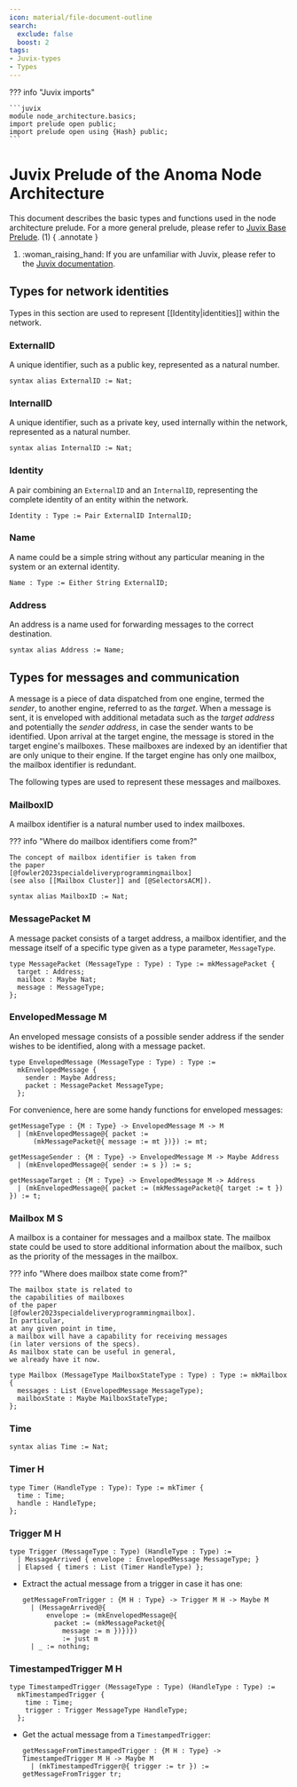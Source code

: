 ```yaml
---
icon: material/file-document-outline
search:
  exclude: false
  boost: 2
tags:
- Juvix-types
- Types
---
```


??? info "Juvix imports"

    ```juvix
    module node_architecture.basics;
    import prelude open public;
    import prelude open using {Hash} public;
    ```

# Juvix Prelude of the Anoma Node Architecture

This document describes the basic types and functions used in the node
architecture prelude. For a more general prelude, please refer to
[Juvix Base Prelude](./../prelude.juvix.md). (1)
{ .annotate }

1. :woman_raising_hand: If you are unfamiliar with Juvix,
please refer to the [Juvix documentation](https://docs.juvix.org/latest/tutorials/learn.html).

## Types for network identities

<!-- This section needs to be reworked. --><!--ᚦ: in which ways?-->

Types in this section are used to represent [[Identity|identities]] within the network.

### ExternalID

A unique identifier, such as a public key, represented as a natural number.

```juvix
syntax alias ExternalID := Nat;
```

### InternalID

A unique identifier, such as a private key, used internally within the network,
represented as a natural number.

```juvix
syntax alias InternalID := Nat;
```

### Identity

A pair combining an `ExternalID` and an `InternalID`, representing the complete
identity of an entity within the network.

```juvix
Identity : Type := Pair ExternalID InternalID;
```

### Name

A name could be a simple string without any particular meaning in the system or
an external identity.

```juvix
Name : Type := Either String ExternalID;
```

### Address

An address is a name used for forwarding messages to the correct destination.

```juvix
syntax alias Address := Name;
```

## Types for messages and communication

A message is a piece of data dispatched from one engine, termed the _sender_, to
another engine, referred to as the _target_. When a message is sent, it is
enveloped with additional metadata such as the _target address_ and potentially
the _sender address_, in case the sender wants to be identified. Upon arrival at
the target engine, the message is stored in the target engine's mailboxes. These
mailboxes are indexed by an identifier that are only unique to their engine. If
the target engine has only one mailbox, the mailbox identifier is redundant.

The following types are used to represent these messages and mailboxes.

### MailboxID

A mailbox identifier is a natural number used to index mailboxes.

??? info "Where do mailbox identifiers come from?"

    The concept of mailbox identifier is taken from
    the paper
    [@fowler2023specialdeliveryprogrammingmailbox]
    (see also [[Mailbox Cluster]] and [@SelectorsACM]).

```juvix
syntax alias MailboxID := Nat;
```

### MessagePacket M

A message packet consists of a target address, a mailbox identifier, and
the message itself of a specific type given as a type parameter, `MessageType`.

```juvix
type MessagePacket (MessageType : Type) : Type := mkMessagePacket {
  target : Address;
  mailbox : Maybe Nat;
  message : MessageType;
};
```

### EnvelopedMessage M

An enveloped message consists of a possible sender address if the sender wishes
to be identified, along with a message packet.

```juvix
type EnvelopedMessage (MessageType : Type) : Type :=
  mkEnvelopedMessage {
    sender : Maybe Address;
    packet : MessagePacket MessageType;
  };
```

For convenience, here are some handy functions for enveloped messages:

```juvix
getMessageType : {M : Type} -> EnvelopedMessage M -> M
  | (mkEnvelopedMessage@{ packet :=
      (mkMessagePacket@{ message := mt })}) := mt;
```

```juvix
getMessageSender : {M : Type} -> EnvelopedMessage M -> Maybe Address
  | (mkEnvelopedMessage@{ sender := s }) := s;
```

```juvix
getMessageTarget : {M : Type} -> EnvelopedMessage M -> Address
  | (mkEnvelopedMessage@{ packet := (mkMessagePacket@{ target := t }) }) := t;
```

### Mailbox M S

A mailbox is a container for messages and a mailbox state. The mailbox state
could be used to store additional information about the mailbox, such as the
priority of the messages in the mailbox.

??? info "Where does mailbox state come from?"

    The mailbox state is related to
    the capabilities of mailboxes
    of the paper
    [@fowler2023specialdeliveryprogrammingmailbox].
    In particular,
    at any given point in time,
    a mailbox will have a capability for receiving messages
    (in later versions of the specs).
    As mailbox state can be useful in general,
    we already have it now.


```juvix
type Mailbox (MessageType MailboxStateType : Type) : Type := mkMailbox {
  messages : List (EnvelopedMessage MessageType);
  mailboxState : Maybe MailboxStateType;
};
```

### Time

```juvix
syntax alias Time := Nat;
```

### Timer H

```juvix
type Timer (HandleType : Type): Type := mkTimer {
  time : Time;
  handle : HandleType;
};
```

### Trigger M H

```juvix
type Trigger (MessageType : Type) (HandleType : Type) :=
  | MessageArrived { envelope : EnvelopedMessage MessageType; }
  | Elapsed { timers : List (Timer HandleType) };
```

- Extract the actual message from a trigger in case it has one:

    ```juvix
    getMessageFromTrigger : {M H : Type} -> Trigger M H -> Maybe M
      | (MessageArrived@{
          envelope := (mkEnvelopedMessage@{
            packet := (mkMessagePacket@{
              message := m })})})
              := just m
      | _ := nothing;
    ```

### TimestampedTrigger M H

```juvix
type TimestampedTrigger (MessageType : Type) (HandleType : Type) :=
  mkTimestampedTrigger {
    time : Time;
    trigger : Trigger MessageType HandleType;
  };
```

- Get the actual message from a `TimestampedTrigger`:

    ```juvix
    getMessageFromTimestampedTrigger : {M H : Type} -> TimestampedTrigger M H -> Maybe M
      | (mkTimestampedTrigger@{ trigger := tr }) := getMessageFromTrigger tr;
    ```
